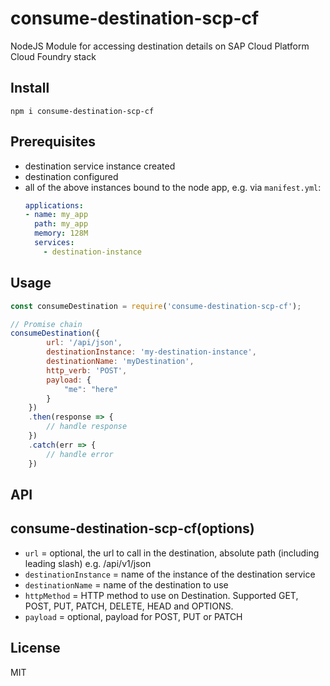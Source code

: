 # consume-destination-scp-cf
NodeJS Module for accessing destination details on SAP Cloud Platform Cloud Foundry stack

## Install
~~~
npm i consume-destination-scp-cf
~~~

## Prerequisites
- destination service instance created
- destination configured
- all of the above instances bound to the node app, e.g. via `manifest.yml`:
  ~~~ yaml
  applications:
  - name: my_app
    path: my_app
    memory: 128M
    services:
      - destination-instance
  ~~~  
  
## Usage
~~~ js
const consumeDestination = require('consume-destination-scp-cf');

// Promise chain
consumeDestination({
        url: '/api/json',
        destinationInstance: 'my-destination-instance',
        destinationName: 'myDestination',
        http_verb: 'POST',
        payload: {
            "me": "here"
        }
    })
    .then(response => {
        // handle response
    })
    .catch(err => {
        // handle error
    })
~~~

## API
## consume-destination-scp-cf(options)
- `url` = optional, the url to call in the destination, absolute path (including leading slash) e.g. /api/v1/json
- `destinationInstance` = name of the instance of the destination service
- `destinationName` = name of the destination to use
- `httpMethod` = HTTP method to use on Destination. Supported GET, POST, PUT, PATCH, DELETE, HEAD and OPTIONS.
- `payload` = optional, payload for POST, PUT or PATCH

## License
MIT

